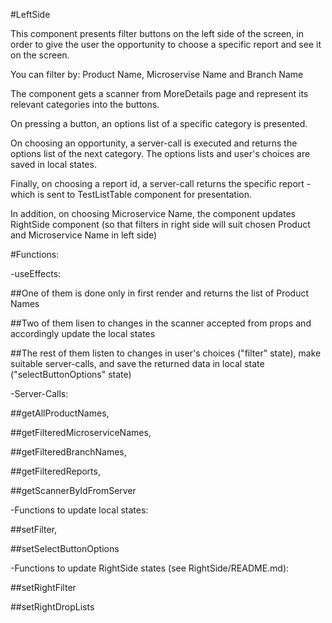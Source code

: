 #LeftSide

This component presents filter buttons on the left side of the screen, in order to give the user the opportunity to choose a specific report and see it on the screen.

You can filter by: Product Name, Microservise Name and Branch Name

The component gets a scanner from MoreDetails page and represent its relevant categories into the buttons.

On pressing a button, an options list of a specific category is presented.

On choosing an opportunity, a server-call is executed and returns the options list of the next category. The options lists and user's choices are saved in local states.

Finally, on choosing a report id, a server-call returns the specific report - which is sent to TestListTable component for presentation.

In addition, on choosing Microservice Name, the component updates RightSide component (so that filters in right side will suit chosen Product and Microservice Name in left side) 

#Functions:

-useEffects:

##One of them is done only in first render and returns the list of Product Names

##Two of them lisen to changes in the scanner accepted from props and accordingly update the local states

##The rest of them listen to changes in user's choices ("filter" state), make suitable server-calls, and save the returned data in local state ("selectButtonOptions" state)

-Server-Calls:

##getAllProductNames,

##getFilteredMicroserviceNames,

##getFilteredBranchNames,

##getFilteredReports,

##getScannerByIdFromServer

-Functions to update local states:

##setFilter,

##setSelectButtonOptions

-Functions to update RightSide states (see RightSide/README.md):

##setRightFilter

##setRightDropLists

